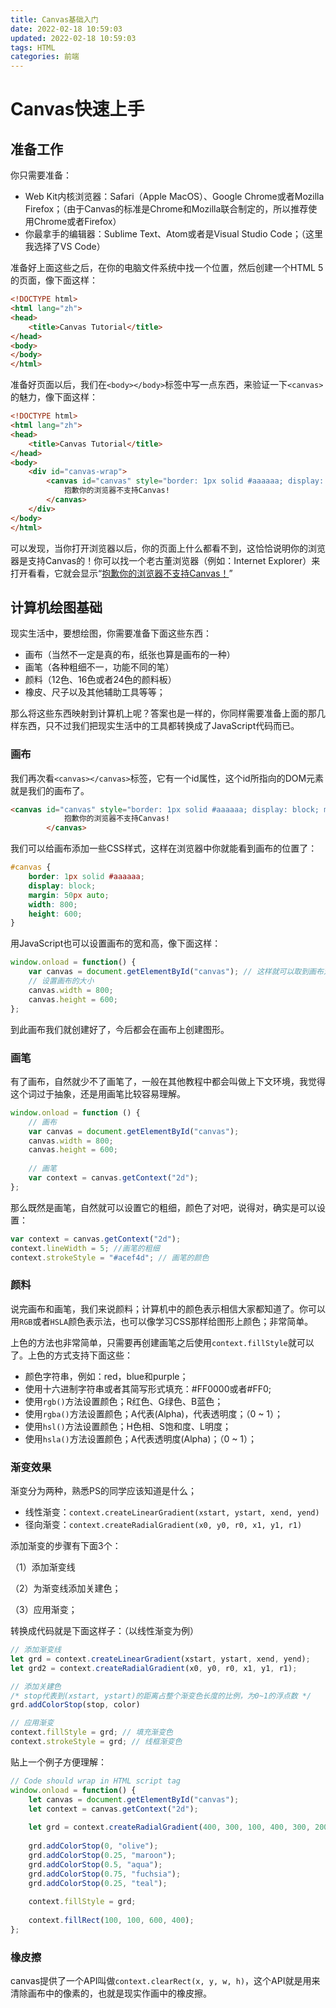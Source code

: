 ```yaml
---
title: Canvas基础入门
date: 2022-02-18 10:59:03
updated: 2022-02-18 10:59:03
tags: HTML
categories: 前端
---
```


# Canvas快速上手

## 准备工作

你只需要准备：

- Web Kit内核浏览器：Safari（Apple MacOS）、Google Chrome或者Mozilla Firefox；（由于Canvas的标准是Chrome和Mozilla联合制定的，所以推荐使用Chrome或者Firefox）
- 你最拿手的编辑器：Sublime Text、Atom或者是Visual Studio Code；（这里我选择了VS Code）

准备好上面这些之后，在你的电脑文件系统中找一个位置，然后创建一个HTML 5的页面，像下面这样：

```html
<!DOCTYPE html>
<html lang="zh">
<head>
	<title>Canvas Tutorial</title>
</head>
<body>
</body>
</html>
```

准备好页面以后，我们在`<body></body>`标签中写一点东西，来验证一下`<canvas>`的魅力，像下面这样：

```html
<!DOCTYPE html>
<html lang="zh">
<head>
	<title>Canvas Tutorial</title>
</head>
<body>
	<div id="canvas-wrap">
		<canvas id="canvas" style="border: 1px solid #aaaaaa; display: block; margin: 50px auto;">
			抱歉你的浏览器不支持Canvas!
		</canvas>
	</div>
</body>
</html>
```

可以发现，当你打开浏览器以后，你的页面上什么都看不到，这恰恰说明你的浏览器是支持Canvas的！你可以找一个老古董浏览器（例如：Internet Explorer）来打开看看，它就会显示“<u>抱歉你的浏览器不支持Canvas！</u>”

## 计算机绘图基础

现实生活中，要想绘图，你需要准备下面这些东西：

- 画布（当然不一定是真的布，纸张也算是画布的一种）
- 画笔（各种粗细不一，功能不同的笔）
- 颜料（12色、16色或者24色的颜料板）
- 橡皮、尺子以及其他辅助工具等等；

那么将这些东西映射到计算机上呢？答案也是一样的，你同样需要准备上面的那几样东西，只不过我们把现实生活中的工具都转换成了JavaScript代码而已。

### 画布

我们再次看`<canvas></canvas>`标签，它有一个id属性，这个id所指向的DOM元素就是我们的画布了。

```html
<canvas id="canvas" style="border: 1px solid #aaaaaa; display: block; margin: 50px auto;">
			抱歉你的浏览器不支持Canvas!
		</canvas>
```

我们可以给画布添加一些CSS样式，这样在浏览器中你就能看到画布的位置了：

```css
#canvas {
    border: 1px solid #aaaaaa;
    display: block;
    margin: 50px auto;
    width: 800;
    height: 600;
}
```

用JavaScript也可以设置画布的宽和高，像下面这样：

```javascript
window.onload = function() {
    var canvas = document.getElementById("canvas"); // 这样就可以取到画布对象了
    // 设置画布的大小
    canvas.width = 800;
    canvas.height = 600;
};
```

到此画布我们就创建好了，今后都会在画布上创建图形。

### 画笔

有了画布，自然就少不了画笔了，一般在其他教程中都会叫做上下文环境，我觉得这个词过于抽象，还是用画笔比较容易理解。

```javascript
window.onload = function () {
    // 画布
    var canvas = document.getElementById("canvas");
    canvas.width = 800;
    canvas.height = 600;
    
    // 画笔
    var context = canvas.getContext("2d");
};
```

那么既然是画笔，自然就可以设置它的粗细，颜色了对吧，说得对，确实是可以设置：

```javascript
var context = canvas.getContext("2d");
context.lineWidth = 5; //画笔的粗细
context.strokeStyle = "#acef4d"; // 画笔的颜色
```

### 颜料

说完画布和画笔，我们来说颜料；计算机中的颜色表示相信大家都知道了。你可以用`RGB`或者`HSLA`颜色表示法，也可以像学习CSS那样给图形上颜色；非常简单。

上色的方法也非常简单，只需要再创建画笔之后使用`context.fillStyle`就可以了。上色的方式支持下面这些：

- 颜色字符串，例如：red，blue和purple；
- 使用十六进制字符串或者其简写形式填充：#FF0000或者#FF0;
- 使用`rgb()`方法设置颜色；R红色、G绿色、B蓝色；
- 使用`rgba()`方法设置颜色；A代表(Alpha)，代表透明度；（0 ~ 1）；
- 使用`hsl()`方法设置颜色；H色相、S饱和度、L明度；
- 使用`hsla()`方法设置颜色；A代表透明度(Alpha)；（0 ~ 1）；

### 渐变效果

渐变分为两种，熟悉PS的同学应该知道是什么；

- 线性渐变：`context.createLinearGradient(xstart, ystart, xend, yend)`
- 径向渐变：`context.createRadialGradient(x0, y0, r0, x1, y1, r1)`

添加渐变的步骤有下面3个：

（1）添加渐变线

（2）为渐变线添加关建色；

（3）应用渐变；

转换成代码就是下面这样子：（以线性渐变为例）

```javascript
// 添加渐变线
let grd = context.createLinearGradient(xstart, ystart, xend, yend);
let grd2 = context.createRadialGradient(x0, y0, r0, x1, y1, r1);

// 添加关建色
/* stop代表到(xstart, ystart)的距离占整个渐变色长度的比例，为0~1的浮点数 */
grd.addColorStop(stop, color)

// 应用渐变
context.fillStyle = grd; // 填充渐变色
context.strokeStyle = grd; // 线框渐变色
```

贴上一个例子方便理解：

```javascript
// Code should wrap in HTML script tag
window.onload = function() {
    let canvas = document.getElementById("canvas");
    let context = canvas.getContext("2d");
    
    let grd = context.createRadialGradient(400, 300, 100, 400, 300, 200);
    
    grd.addColorStop(0, "olive");
    grd.addColorStop(0.25, "maroon");
    grd.addColorStop(0.5, "aqua");
    grd.addColorStop(0.75, "fuchsia");
    grd.addColorStop(0.25, "teal");
    
    context.fillStyle = grd;
    
    context.fillRect(100, 100, 600, 400);
};
```

### 橡皮擦

canvas提供了一个API叫做`context.clearRect(x, y, w, h)`，这个API就是用来清除画布中的像素的，也就是现实作画中的橡皮擦。
